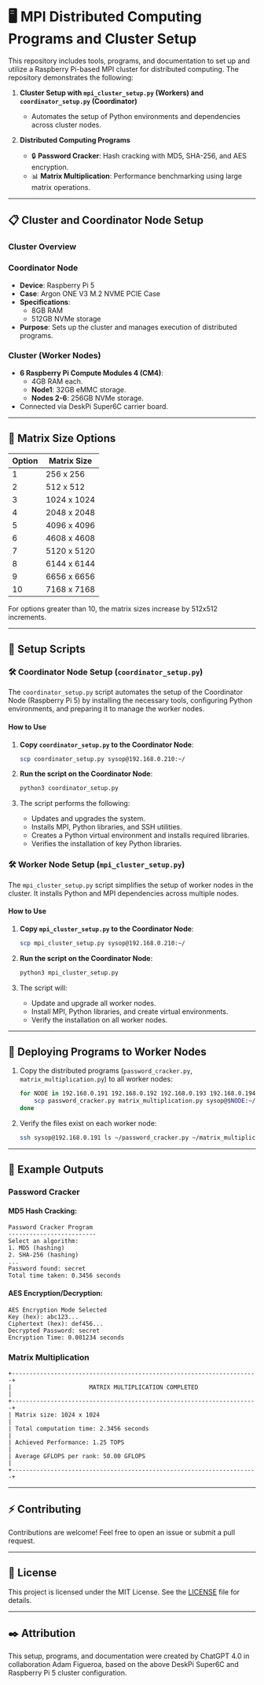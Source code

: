 
# 🖥️ MPI Distributed Computing Programs and Cluster Setup

This repository includes tools, programs, and documentation to set up and utilize a Raspberry Pi-based MPI cluster for distributed computing. The repository demonstrates the following:

1. **Cluster Setup with `mpi_cluster_setup.py` (Workers) and `coordinator_setup.py` (Coordinator)**
   - Automates the setup of Python environments and dependencies across cluster nodes.

2. **Distributed Computing Programs**
   - 🔒 **Password Cracker**: Hash cracking with MD5, SHA-256, and AES encryption.
   - 📊 **Matrix Multiplication**: Performance benchmarking using large matrix operations.

---

## 📋 Cluster and Coordinator Node Setup

### **Cluster Overview**

### **Coordinator Node**
- **Device**: Raspberry Pi 5
- **Case**: Argon ONE V3 M.2 NVME PCIE Case
- **Specifications**:
  - 8GB RAM
  - 512GB NVMe storage
- **Purpose**: Sets up the cluster and manages execution of distributed programs.

### **Cluster (Worker Nodes)**
- **6 Raspberry Pi Compute Modules 4 (CM4)**:
  - 4GB RAM each.
  - **Node1**: 32GB eMMC storage.
  - **Nodes 2-6**: 256GB NVMe storage.
- Connected via DeskPi Super6C carrier board.

---

## 📏 Matrix Size Options

| Option | Matrix Size |
|--------|-------------|
| 1      | 256 x 256   |
| 2      | 512 x 512   |
| 3      | 1024 x 1024 |
| 4      | 2048 x 2048 |
| 5      | 4096 x 4096 |
| 6      | 4608 x 4608 |
| 7      | 5120 x 5120 |
| 8      | 6144 x 6144 |
| 9      | 6656 x 6656 |
| 10     | 7168 x 7168 |

For options greater than 10, the matrix sizes increase by 512x512 increments.

---

## 🚀 Setup Scripts

### 🛠️ Coordinator Node Setup (`coordinator_setup.py`)
The `coordinator_setup.py` script automates the setup of the Coordinator Node (Raspberry Pi 5) by installing the necessary tools, configuring Python environments, and preparing it to manage the worker nodes.

#### How to Use
1. **Copy `coordinator_setup.py` to the Coordinator Node**:
   ```bash
   scp coordinator_setup.py sysop@192.168.0.210:~/
   ```

2. **Run the script on the Coordinator Node**:
   ```bash
   python3 coordinator_setup.py
   ```

3. The script performs the following:
   - Updates and upgrades the system.
   - Installs MPI, Python libraries, and SSH utilities.
   - Creates a Python virtual environment and installs required libraries.
   - Verifies the installation of key Python libraries.

### 🛠️ Worker Node Setup (`mpi_cluster_setup.py`)
The `mpi_cluster_setup.py` script simplifies the setup of worker nodes in the cluster. It installs Python and MPI dependencies across multiple nodes.

#### How to Use
1. **Copy `mpi_cluster_setup.py` to the Coordinator Node**:
   ```bash
   scp mpi_cluster_setup.py sysop@192.168.0.210:~/
   ```

2. **Run the script on the Coordinator Node**:
   ```bash
   python3 mpi_cluster_setup.py
   ```

3. The script will:
   - Update and upgrade all worker nodes.
   - Install MPI, Python libraries, and create virtual environments.
   - Verify the installation on all worker nodes.

---

## 📂 Deploying Programs to Worker Nodes

1. Copy the distributed programs (`password_cracker.py`, `matrix_multiplication.py`) to all worker nodes:
   ```bash
   for NODE in 192.168.0.191 192.168.0.192 192.168.0.193 192.168.0.194 192.168.0.195 192.168.0.196; do
       scp password_cracker.py matrix_multiplication.py sysop@$NODE:~/
   done
   ```

2. Verify the files exist on each worker node:
   ```bash
   ssh sysop@192.168.0.191 ls ~/password_cracker.py ~/matrix_multiplication.py
   ```

---

## 🎯 Example Outputs

### Password Cracker
#### MD5 Hash Cracking:
```plaintext
Password Cracker Program
-------------------------
Select an algorithm:
1. MD5 (hashing)
2. SHA-256 (hashing)
...
Password found: secret
Total time taken: 0.3456 seconds
```

#### AES Encryption/Decryption:
```plaintext
AES Encryption Mode Selected
Key (hex): abc123...
Ciphertext (hex): def456...
Decrypted Password: secret
Encryption Time: 0.001234 seconds
```

### Matrix Multiplication
```plaintext
+----------------------------------------------------------------------+
|                      MATRIX MULTIPLICATION COMPLETED                 |
+----------------------------------------------------------------------+
| Matrix size: 1024 x 1024                                             |
| Total computation time: 2.3456 seconds                               |
| Achieved Performance: 1.25 TOPS                                      |
| Average GFLOPS per rank: 50.00 GFLOPS                                |
+----------------------------------------------------------------------+
```

---

## ⚡ Contributing
Contributions are welcome! Feel free to open an issue or submit a pull request.

---

## 📜 License
This project is licensed under the MIT License. See the [LICENSE](LICENSE) file for details.

---

## ✒️ Attribution
This setup, programs, and documentation were created by ChatGPT 4.0 in collaboration Adam Figueroa, based on the above DeskPi Super6C and Raspberry Pi 5 cluster configuration.
